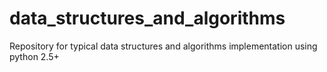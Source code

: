 # data_structures_and_algorithms
Repository for typical data structures and algorithms implementation using python 2.5+
